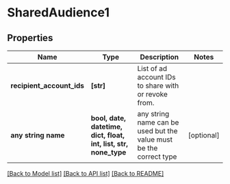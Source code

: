 # SharedAudience1


## Properties
Name | Type | Description | Notes
------------ | ------------- | ------------- | -------------
**recipient_account_ids** | **[str]** | List of ad account IDs to share with or revoke from. | 
**any string name** | **bool, date, datetime, dict, float, int, list, str, none_type** | any string name can be used but the value must be the correct type | [optional]

[[Back to Model list]](../README.md#documentation-for-models) [[Back to API list]](../README.md#documentation-for-api-endpoints) [[Back to README]](../README.md)


